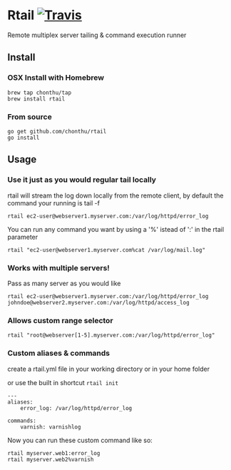 Rtail [![Travis](https://travis-ci.org/chonthu/rtail.svg?branch=master)](https://travis-ci.org/chonthu/rtail)
===============================
Remote multiplex server tailing & command execution runner

## Install

### OSX Install with Homebrew

	brew tap chonthu/tap
	brew install rtail

### From source

	go get github.com/chonthu/rtail
	go install

## Usage

### Use it just as you would regular tail locally
rtail will stream the log down locally from the remote client, by default the command your running is tail -f

	rtail ec2-user@webserver1.myserver.com:/var/log/httpd/error_log

You can run any command you want by using a '%' istead of ':' in the rtail parameter

	rtail "ec2-user@webserver1.myserver.com%cat /var/log/mail.log"

### Works with multiple servers!
Pass as many server as you would like

	rtail ec2-user@webserver1.myserver.com:/var/log/httpd/error_log johndoe@webserver2.myserver.com:/var/log/httpd/access_log

### Allows custom range selector

	rtail "root@webserver[1-5].myserver.com:/var/log/httpd/error_log"

### Custom aliases & commands
create a rtail.yml file in your working directory or in your home folder

or use the built in shortcut `rtail init`

	---
	aliases:
		error_log: /var/log/httpd/error_log

	commands:
		varnish: varnishlog

Now you can run these custom command like so:

	rtail myserver.web1:error_log
	rtail myserver.web2%varnish